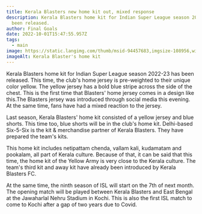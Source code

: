 ```yaml
---
title: Kerala Blasters new home kit out, mixed response
description: Kerala Blasters home kit for Indian Super League season 2022-23 has
  been released.
author: Final Goals
date: 2022-10-01T15:47:55.957Z
tags:
  - main
image: https://static.langimg.com/thumb/msid-94457683,imgsize-108956,width-700,height-525,resizemode-75/kerala-blasters-fc-home-kit-94457683.jpg
imageAlt: Kerala Blaster's home kit
---
```

Kerala Blasters home kit for Indian Super League season 2022-23 has been released. This time, the club's home jersey is pre-weighted to their unique color yellow. The yellow jersey has a bold blue stripe across the side of the chest. This is the first time that Blasters' home jersey comes in a design like this.The Blasters jersey was introduced through social media this evening. At the same time, fans have had a mixed reaction to the jersey.

Last season, Kerala Blasters' home kit consisted of a yellow jersey and blue shorts. This time too, blue shorts will be in the club's home kit. Delhi-based Six-5-Six is ​​the kit & merchandise partner of Kerala Blasters. They have prepared the team's kits.

This home kit includes netipattam chenda, vallam kali, kudamatam and pookalam, all part of Kerala culture. Because of that, it can be said that this time, the home kit of the Yellow Army is very close to the Kerala culture. The team's third kit and away kit have already been introduced by Kerala Blasters FC.

At the same time, the ninth season of ISL will start on the 7th of next month. The opening match will be played between Kerala Blasters and East Bengal at the Jawaharlal Nehru Stadium in Kochi. This is also the first ISL match to come to Kochi after a gap of two years due to Covid.
